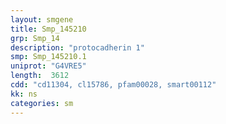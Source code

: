 ```yaml
---
layout: smgene
title: Smp_145210
grp: Smp_14
description: "protocadherin 1"
smp: Smp_145210.1
uniprot: "G4VRE5"
length:  3612
cdd: "cd11304, cl15786, pfam00028, smart00112"
kk: ns
categories: sm
---
```

